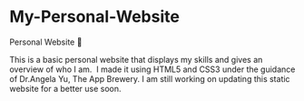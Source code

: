 # My-Personal-Website

Personal Website 👩

This is a basic personal website that displays my skills and gives an overview of who I am. 
I made it using HTML5 and CSS3 under the guidance of Dr.Angela Yu, The App Brewery.
I am still working on updating this static website for a better use soon.



